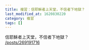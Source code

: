 ```yaml
---
title: 複習：信耶穌者上天堂，不信者下地獄？
last_modified_at: 1620830220
category: 複習
tags: []
---
```


<p>信耶穌者上天堂，不信者下地獄？<br/>
<a href="/posts/269191716" target="_blank">/posts/269191716</a></p>
<p> </p>
